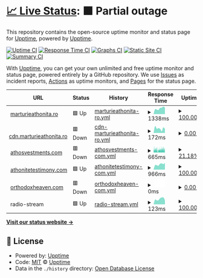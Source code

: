 # [📈 Live Status](https://status.marturieathonita.ro): <!--live status--> **🟧 Partial outage**

This repository contains the open-source uptime monitor and status page for [Upptime](https://upptime.js.org), powered by [Upptime](https://github.com/upptime/upptime).

[![Uptime CI](https://github.com/CortexNetwork/upptime/workflows/Uptime%20CI/badge.svg)](https://github.com/CortexNetwork/upptime/actions?query=workflow%3A%22Uptime+CI%22)
[![Response Time CI](https://github.com/CortexNetwork/upptime/workflows/Response%20Time%20CI/badge.svg)](https://github.com/CortexNetwork/upptime/actions?query=workflow%3A%22Response+Time+CI%22)
[![Graphs CI](https://github.com/CortexNetwork/upptime/workflows/Graphs%20CI/badge.svg)](https://github.com/CortexNetwork/upptime/actions?query=workflow%3A%22Graphs+CI%22)
[![Static Site CI](https://github.com/CortexNetwork/upptime/workflows/Static%20Site%20CI/badge.svg)](https://github.com/CortexNetwork/upptime/actions?query=workflow%3A%22Static+Site+CI%22)
[![Summary CI](https://github.com/CortexNetwork/upptime/workflows/Summary%20CI/badge.svg)](https://github.com/CortexNetwork/upptime/actions?query=workflow%3A%22Summary+CI%22)

With [Upptime](https://upptime.js.org), you can get your own unlimited and free uptime monitor and status page, powered entirely by a GitHub repository. We use [Issues](https://github.com/upptime/upptime/issues) as incident reports, [Actions](https://github.com/CortexNetwork/upptime/actions) as uptime monitors, and [Pages](https://status.marturieathonita.ro) for the status page.

<!--start: status pages-->
<!-- This summary is generated by Upptime (https://github.com/upptime/upptime) -->
<!-- Do not edit this manually, your changes will be overwritten -->
<!-- prettier-ignore -->
| URL | Status | History | Response Time | Uptime |
| --- | ------ | ------- | ------------- | ------ |
| <img alt="" src="https://icons.duckduckgo.com/ip3/marturieathonita.ro.ico" height="13"> [marturieathonita.ro](https://marturieathonita.ro) | 🟩 Up | [marturieathonita-ro.yml](https://github.com/CortexNetwork/uptime/commits/HEAD/history/marturieathonita-ro.yml) | <details><summary><img alt="Response time graph" src="./graphs/marturieathonita-ro/response-time-week.png" height="20"> 1338ms</summary><br><a href="https://status.athonit.com/history/marturieathonita-ro"><img alt="Response time 1285" src="https://img.shields.io/endpoint?url=https%3A%2F%2Fraw.githubusercontent.com%2FCortexNetwork%2Fuptime%2FHEAD%2Fapi%2Fmarturieathonita-ro%2Fresponse-time.json"></a><br><a href="https://status.athonit.com/history/marturieathonita-ro"><img alt="24-hour response time 1534" src="https://img.shields.io/endpoint?url=https%3A%2F%2Fraw.githubusercontent.com%2FCortexNetwork%2Fuptime%2FHEAD%2Fapi%2Fmarturieathonita-ro%2Fresponse-time-day.json"></a><br><a href="https://status.athonit.com/history/marturieathonita-ro"><img alt="7-day response time 1338" src="https://img.shields.io/endpoint?url=https%3A%2F%2Fraw.githubusercontent.com%2FCortexNetwork%2Fuptime%2FHEAD%2Fapi%2Fmarturieathonita-ro%2Fresponse-time-week.json"></a><br><a href="https://status.athonit.com/history/marturieathonita-ro"><img alt="30-day response time 1321" src="https://img.shields.io/endpoint?url=https%3A%2F%2Fraw.githubusercontent.com%2FCortexNetwork%2Fuptime%2FHEAD%2Fapi%2Fmarturieathonita-ro%2Fresponse-time-month.json"></a><br><a href="https://status.athonit.com/history/marturieathonita-ro"><img alt="1-year response time 1289" src="https://img.shields.io/endpoint?url=https%3A%2F%2Fraw.githubusercontent.com%2FCortexNetwork%2Fuptime%2FHEAD%2Fapi%2Fmarturieathonita-ro%2Fresponse-time-year.json"></a></details> | <details><summary><a href="https://status.athonit.com/history/marturieathonita-ro">100.00%</a></summary><a href="https://status.athonit.com/history/marturieathonita-ro"><img alt="All-time uptime 99.94%" src="https://img.shields.io/endpoint?url=https%3A%2F%2Fraw.githubusercontent.com%2FCortexNetwork%2Fuptime%2FHEAD%2Fapi%2Fmarturieathonita-ro%2Fuptime.json"></a><br><a href="https://status.athonit.com/history/marturieathonita-ro"><img alt="24-hour uptime 100.00%" src="https://img.shields.io/endpoint?url=https%3A%2F%2Fraw.githubusercontent.com%2FCortexNetwork%2Fuptime%2FHEAD%2Fapi%2Fmarturieathonita-ro%2Fuptime-day.json"></a><br><a href="https://status.athonit.com/history/marturieathonita-ro"><img alt="7-day uptime 100.00%" src="https://img.shields.io/endpoint?url=https%3A%2F%2Fraw.githubusercontent.com%2FCortexNetwork%2Fuptime%2FHEAD%2Fapi%2Fmarturieathonita-ro%2Fuptime-week.json"></a><br><a href="https://status.athonit.com/history/marturieathonita-ro"><img alt="30-day uptime 100.00%" src="https://img.shields.io/endpoint?url=https%3A%2F%2Fraw.githubusercontent.com%2FCortexNetwork%2Fuptime%2FHEAD%2Fapi%2Fmarturieathonita-ro%2Fuptime-month.json"></a><br><a href="https://status.athonit.com/history/marturieathonita-ro"><img alt="1-year uptime 100.00%" src="https://img.shields.io/endpoint?url=https%3A%2F%2Fraw.githubusercontent.com%2FCortexNetwork%2Fuptime%2FHEAD%2Fapi%2Fmarturieathonita-ro%2Fuptime-year.json"></a></details>
| <img alt="" src="https://icons.duckduckgo.com/ip3/cdn.marturieathonita.ro.ico" height="13"> [cdn.marturieathonita.ro](https://cdn.marturieathonita.ro) | 🟥 Down | [cdn-marturieathonita-ro.yml](https://github.com/CortexNetwork/uptime/commits/HEAD/history/cdn-marturieathonita-ro.yml) | <details><summary><img alt="Response time graph" src="./graphs/cdn-marturieathonita-ro/response-time-week.png" height="20"> 172ms</summary><br><a href="https://status.athonit.com/history/cdn-marturieathonita-ro"><img alt="Response time 265" src="https://img.shields.io/endpoint?url=https%3A%2F%2Fraw.githubusercontent.com%2FCortexNetwork%2Fuptime%2FHEAD%2Fapi%2Fcdn-marturieathonita-ro%2Fresponse-time.json"></a><br><a href="https://status.athonit.com/history/cdn-marturieathonita-ro"><img alt="24-hour response time 156" src="https://img.shields.io/endpoint?url=https%3A%2F%2Fraw.githubusercontent.com%2FCortexNetwork%2Fuptime%2FHEAD%2Fapi%2Fcdn-marturieathonita-ro%2Fresponse-time-day.json"></a><br><a href="https://status.athonit.com/history/cdn-marturieathonita-ro"><img alt="7-day response time 172" src="https://img.shields.io/endpoint?url=https%3A%2F%2Fraw.githubusercontent.com%2FCortexNetwork%2Fuptime%2FHEAD%2Fapi%2Fcdn-marturieathonita-ro%2Fresponse-time-week.json"></a><br><a href="https://status.athonit.com/history/cdn-marturieathonita-ro"><img alt="30-day response time 236" src="https://img.shields.io/endpoint?url=https%3A%2F%2Fraw.githubusercontent.com%2FCortexNetwork%2Fuptime%2FHEAD%2Fapi%2Fcdn-marturieathonita-ro%2Fresponse-time-month.json"></a><br><a href="https://status.athonit.com/history/cdn-marturieathonita-ro"><img alt="1-year response time 268" src="https://img.shields.io/endpoint?url=https%3A%2F%2Fraw.githubusercontent.com%2FCortexNetwork%2Fuptime%2FHEAD%2Fapi%2Fcdn-marturieathonita-ro%2Fresponse-time-year.json"></a></details> | <details><summary><a href="https://status.athonit.com/history/cdn-marturieathonita-ro">0.00%</a></summary><a href="https://status.athonit.com/history/cdn-marturieathonita-ro"><img alt="All-time uptime 11.48%" src="https://img.shields.io/endpoint?url=https%3A%2F%2Fraw.githubusercontent.com%2FCortexNetwork%2Fuptime%2FHEAD%2Fapi%2Fcdn-marturieathonita-ro%2Fuptime.json"></a><br><a href="https://status.athonit.com/history/cdn-marturieathonita-ro"><img alt="24-hour uptime 0.00%" src="https://img.shields.io/endpoint?url=https%3A%2F%2Fraw.githubusercontent.com%2FCortexNetwork%2Fuptime%2FHEAD%2Fapi%2Fcdn-marturieathonita-ro%2Fuptime-day.json"></a><br><a href="https://status.athonit.com/history/cdn-marturieathonita-ro"><img alt="7-day uptime 0.00%" src="https://img.shields.io/endpoint?url=https%3A%2F%2Fraw.githubusercontent.com%2FCortexNetwork%2Fuptime%2FHEAD%2Fapi%2Fcdn-marturieathonita-ro%2Fuptime-week.json"></a><br><a href="https://status.athonit.com/history/cdn-marturieathonita-ro"><img alt="30-day uptime 7.96%" src="https://img.shields.io/endpoint?url=https%3A%2F%2Fraw.githubusercontent.com%2FCortexNetwork%2Fuptime%2FHEAD%2Fapi%2Fcdn-marturieathonita-ro%2Fuptime-month.json"></a><br><a href="https://status.athonit.com/history/cdn-marturieathonita-ro"><img alt="1-year uptime 0.00%" src="https://img.shields.io/endpoint?url=https%3A%2F%2Fraw.githubusercontent.com%2FCortexNetwork%2Fuptime%2FHEAD%2Fapi%2Fcdn-marturieathonita-ro%2Fuptime-year.json"></a></details>
| <img alt="" src="https://icons.duckduckgo.com/ip3/athosvestments.com.ico" height="13"> [athosvestments.com](https://athosvestments.com) | 🟥 Down | [athosvestments-com.yml](https://github.com/CortexNetwork/uptime/commits/HEAD/history/athosvestments-com.yml) | <details><summary><img alt="Response time graph" src="./graphs/athosvestments-com/response-time-week.png" height="20"> 665ms</summary><br><a href="https://status.athonit.com/history/athosvestments-com"><img alt="Response time 573" src="https://img.shields.io/endpoint?url=https%3A%2F%2Fraw.githubusercontent.com%2FCortexNetwork%2Fuptime%2FHEAD%2Fapi%2Fathosvestments-com%2Fresponse-time.json"></a><br><a href="https://status.athonit.com/history/athosvestments-com"><img alt="24-hour response time 678" src="https://img.shields.io/endpoint?url=https%3A%2F%2Fraw.githubusercontent.com%2FCortexNetwork%2Fuptime%2FHEAD%2Fapi%2Fathosvestments-com%2Fresponse-time-day.json"></a><br><a href="https://status.athonit.com/history/athosvestments-com"><img alt="7-day response time 665" src="https://img.shields.io/endpoint?url=https%3A%2F%2Fraw.githubusercontent.com%2FCortexNetwork%2Fuptime%2FHEAD%2Fapi%2Fathosvestments-com%2Fresponse-time-week.json"></a><br><a href="https://status.athonit.com/history/athosvestments-com"><img alt="30-day response time 621" src="https://img.shields.io/endpoint?url=https%3A%2F%2Fraw.githubusercontent.com%2FCortexNetwork%2Fuptime%2FHEAD%2Fapi%2Fathosvestments-com%2Fresponse-time-month.json"></a><br><a href="https://status.athonit.com/history/athosvestments-com"><img alt="1-year response time 540" src="https://img.shields.io/endpoint?url=https%3A%2F%2Fraw.githubusercontent.com%2FCortexNetwork%2Fuptime%2FHEAD%2Fapi%2Fathosvestments-com%2Fresponse-time-year.json"></a></details> | <details><summary><a href="https://status.athonit.com/history/athosvestments-com">21.18%</a></summary><a href="https://status.athonit.com/history/athosvestments-com"><img alt="All-time uptime 99.35%" src="https://img.shields.io/endpoint?url=https%3A%2F%2Fraw.githubusercontent.com%2FCortexNetwork%2Fuptime%2FHEAD%2Fapi%2Fathosvestments-com%2Fuptime.json"></a><br><a href="https://status.athonit.com/history/athosvestments-com"><img alt="24-hour uptime 68.16%" src="https://img.shields.io/endpoint?url=https%3A%2F%2Fraw.githubusercontent.com%2FCortexNetwork%2Fuptime%2FHEAD%2Fapi%2Fathosvestments-com%2Fuptime-day.json"></a><br><a href="https://status.athonit.com/history/athosvestments-com"><img alt="7-day uptime 21.18%" src="https://img.shields.io/endpoint?url=https%3A%2F%2Fraw.githubusercontent.com%2FCortexNetwork%2Fuptime%2FHEAD%2Fapi%2Fathosvestments-com%2Fuptime-week.json"></a><br><a href="https://status.athonit.com/history/athosvestments-com"><img alt="30-day uptime 71.68%" src="https://img.shields.io/endpoint?url=https%3A%2F%2Fraw.githubusercontent.com%2FCortexNetwork%2Fuptime%2FHEAD%2Fapi%2Fathosvestments-com%2Fuptime-month.json"></a><br><a href="https://status.athonit.com/history/athosvestments-com"><img alt="1-year uptime 97.64%" src="https://img.shields.io/endpoint?url=https%3A%2F%2Fraw.githubusercontent.com%2FCortexNetwork%2Fuptime%2FHEAD%2Fapi%2Fathosvestments-com%2Fuptime-year.json"></a></details>
| <img alt="" src="https://icons.duckduckgo.com/ip3/athonitetestimony.com.ico" height="13"> [athonitetestimony.com](https://athonitetestimony.com) | 🟩 Up | [athonitetestimony-com.yml](https://github.com/CortexNetwork/uptime/commits/HEAD/history/athonitetestimony-com.yml) | <details><summary><img alt="Response time graph" src="./graphs/athonitetestimony-com/response-time-week.png" height="20"> 966ms</summary><br><a href="https://status.athonit.com/history/athonitetestimony-com"><img alt="Response time 1023" src="https://img.shields.io/endpoint?url=https%3A%2F%2Fraw.githubusercontent.com%2FCortexNetwork%2Fuptime%2FHEAD%2Fapi%2Fathonitetestimony-com%2Fresponse-time.json"></a><br><a href="https://status.athonit.com/history/athonitetestimony-com"><img alt="24-hour response time 1209" src="https://img.shields.io/endpoint?url=https%3A%2F%2Fraw.githubusercontent.com%2FCortexNetwork%2Fuptime%2FHEAD%2Fapi%2Fathonitetestimony-com%2Fresponse-time-day.json"></a><br><a href="https://status.athonit.com/history/athonitetestimony-com"><img alt="7-day response time 966" src="https://img.shields.io/endpoint?url=https%3A%2F%2Fraw.githubusercontent.com%2FCortexNetwork%2Fuptime%2FHEAD%2Fapi%2Fathonitetestimony-com%2Fresponse-time-week.json"></a><br><a href="https://status.athonit.com/history/athonitetestimony-com"><img alt="30-day response time 1033" src="https://img.shields.io/endpoint?url=https%3A%2F%2Fraw.githubusercontent.com%2FCortexNetwork%2Fuptime%2FHEAD%2Fapi%2Fathonitetestimony-com%2Fresponse-time-month.json"></a><br><a href="https://status.athonit.com/history/athonitetestimony-com"><img alt="1-year response time 1055" src="https://img.shields.io/endpoint?url=https%3A%2F%2Fraw.githubusercontent.com%2FCortexNetwork%2Fuptime%2FHEAD%2Fapi%2Fathonitetestimony-com%2Fresponse-time-year.json"></a></details> | <details><summary><a href="https://status.athonit.com/history/athonitetestimony-com">100.00%</a></summary><a href="https://status.athonit.com/history/athonitetestimony-com"><img alt="All-time uptime 99.89%" src="https://img.shields.io/endpoint?url=https%3A%2F%2Fraw.githubusercontent.com%2FCortexNetwork%2Fuptime%2FHEAD%2Fapi%2Fathonitetestimony-com%2Fuptime.json"></a><br><a href="https://status.athonit.com/history/athonitetestimony-com"><img alt="24-hour uptime 100.00%" src="https://img.shields.io/endpoint?url=https%3A%2F%2Fraw.githubusercontent.com%2FCortexNetwork%2Fuptime%2FHEAD%2Fapi%2Fathonitetestimony-com%2Fuptime-day.json"></a><br><a href="https://status.athonit.com/history/athonitetestimony-com"><img alt="7-day uptime 100.00%" src="https://img.shields.io/endpoint?url=https%3A%2F%2Fraw.githubusercontent.com%2FCortexNetwork%2Fuptime%2FHEAD%2Fapi%2Fathonitetestimony-com%2Fuptime-week.json"></a><br><a href="https://status.athonit.com/history/athonitetestimony-com"><img alt="30-day uptime 100.00%" src="https://img.shields.io/endpoint?url=https%3A%2F%2Fraw.githubusercontent.com%2FCortexNetwork%2Fuptime%2FHEAD%2Fapi%2Fathonitetestimony-com%2Fuptime-month.json"></a><br><a href="https://status.athonit.com/history/athonitetestimony-com"><img alt="1-year uptime 100.00%" src="https://img.shields.io/endpoint?url=https%3A%2F%2Fraw.githubusercontent.com%2FCortexNetwork%2Fuptime%2FHEAD%2Fapi%2Fathonitetestimony-com%2Fuptime-year.json"></a></details>
| <img alt="" src="https://icons.duckduckgo.com/ip3/orthodoxheaven.com.ico" height="13"> [orthodoxheaven.com](https://orthodoxheaven.com) | 🟥 Down | [orthodoxheaven-com.yml](https://github.com/CortexNetwork/uptime/commits/HEAD/history/orthodoxheaven-com.yml) | <details><summary><img alt="Response time graph" src="./graphs/orthodoxheaven-com/response-time-week.png" height="20"> 0ms</summary><br><a href="https://status.athonit.com/history/orthodoxheaven-com"><img alt="Response time 1585" src="https://img.shields.io/endpoint?url=https%3A%2F%2Fraw.githubusercontent.com%2FCortexNetwork%2Fuptime%2FHEAD%2Fapi%2Forthodoxheaven-com%2Fresponse-time.json"></a><br><a href="https://status.athonit.com/history/orthodoxheaven-com"><img alt="24-hour response time 0" src="https://img.shields.io/endpoint?url=https%3A%2F%2Fraw.githubusercontent.com%2FCortexNetwork%2Fuptime%2FHEAD%2Fapi%2Forthodoxheaven-com%2Fresponse-time-day.json"></a><br><a href="https://status.athonit.com/history/orthodoxheaven-com"><img alt="7-day response time 0" src="https://img.shields.io/endpoint?url=https%3A%2F%2Fraw.githubusercontent.com%2FCortexNetwork%2Fuptime%2FHEAD%2Fapi%2Forthodoxheaven-com%2Fresponse-time-week.json"></a><br><a href="https://status.athonit.com/history/orthodoxheaven-com"><img alt="30-day response time 0" src="https://img.shields.io/endpoint?url=https%3A%2F%2Fraw.githubusercontent.com%2FCortexNetwork%2Fuptime%2FHEAD%2Fapi%2Forthodoxheaven-com%2Fresponse-time-month.json"></a><br><a href="https://status.athonit.com/history/orthodoxheaven-com"><img alt="1-year response time 1867" src="https://img.shields.io/endpoint?url=https%3A%2F%2Fraw.githubusercontent.com%2FCortexNetwork%2Fuptime%2FHEAD%2Fapi%2Forthodoxheaven-com%2Fresponse-time-year.json"></a></details> | <details><summary><a href="https://status.athonit.com/history/orthodoxheaven-com">0.00%</a></summary><a href="https://status.athonit.com/history/orthodoxheaven-com"><img alt="All-time uptime 77.44%" src="https://img.shields.io/endpoint?url=https%3A%2F%2Fraw.githubusercontent.com%2FCortexNetwork%2Fuptime%2FHEAD%2Fapi%2Forthodoxheaven-com%2Fuptime.json"></a><br><a href="https://status.athonit.com/history/orthodoxheaven-com"><img alt="24-hour uptime 0.00%" src="https://img.shields.io/endpoint?url=https%3A%2F%2Fraw.githubusercontent.com%2FCortexNetwork%2Fuptime%2FHEAD%2Fapi%2Forthodoxheaven-com%2Fuptime-day.json"></a><br><a href="https://status.athonit.com/history/orthodoxheaven-com"><img alt="7-day uptime 0.00%" src="https://img.shields.io/endpoint?url=https%3A%2F%2Fraw.githubusercontent.com%2FCortexNetwork%2Fuptime%2FHEAD%2Fapi%2Forthodoxheaven-com%2Fuptime-week.json"></a><br><a href="https://status.athonit.com/history/orthodoxheaven-com"><img alt="30-day uptime 7.96%" src="https://img.shields.io/endpoint?url=https%3A%2F%2Fraw.githubusercontent.com%2FCortexNetwork%2Fuptime%2FHEAD%2Fapi%2Forthodoxheaven-com%2Fuptime-month.json"></a><br><a href="https://status.athonit.com/history/orthodoxheaven-com"><img alt="1-year uptime 54.66%" src="https://img.shields.io/endpoint?url=https%3A%2F%2Fraw.githubusercontent.com%2FCortexNetwork%2Fuptime%2FHEAD%2Fapi%2Forthodoxheaven-com%2Fuptime-year.json"></a></details>
| <img alt="" src="https://icons.duckduckgo.com/ip3/null.ico" height="13"> radio-stream | 🟩 Up | [radio-stream.yml](https://github.com/CortexNetwork/uptime/commits/HEAD/history/radio-stream.yml) | <details><summary><img alt="Response time graph" src="./graphs/radio-stream/response-time-week.png" height="20"> 123ms</summary><br><a href="https://status.athonit.com/history/radio-stream"><img alt="Response time 123" src="https://img.shields.io/endpoint?url=https%3A%2F%2Fraw.githubusercontent.com%2FCortexNetwork%2Fuptime%2FHEAD%2Fapi%2Fradio-stream%2Fresponse-time.json"></a><br><a href="https://status.athonit.com/history/radio-stream"><img alt="24-hour response time 93" src="https://img.shields.io/endpoint?url=https%3A%2F%2Fraw.githubusercontent.com%2FCortexNetwork%2Fuptime%2FHEAD%2Fapi%2Fradio-stream%2Fresponse-time-day.json"></a><br><a href="https://status.athonit.com/history/radio-stream"><img alt="7-day response time 123" src="https://img.shields.io/endpoint?url=https%3A%2F%2Fraw.githubusercontent.com%2FCortexNetwork%2Fuptime%2FHEAD%2Fapi%2Fradio-stream%2Fresponse-time-week.json"></a><br><a href="https://status.athonit.com/history/radio-stream"><img alt="30-day response time 117" src="https://img.shields.io/endpoint?url=https%3A%2F%2Fraw.githubusercontent.com%2FCortexNetwork%2Fuptime%2FHEAD%2Fapi%2Fradio-stream%2Fresponse-time-month.json"></a><br><a href="https://status.athonit.com/history/radio-stream"><img alt="1-year response time 116" src="https://img.shields.io/endpoint?url=https%3A%2F%2Fraw.githubusercontent.com%2FCortexNetwork%2Fuptime%2FHEAD%2Fapi%2Fradio-stream%2Fresponse-time-year.json"></a></details> | <details><summary><a href="https://status.athonit.com/history/radio-stream">100.00%</a></summary><a href="https://status.athonit.com/history/radio-stream"><img alt="All-time uptime 99.97%" src="https://img.shields.io/endpoint?url=https%3A%2F%2Fraw.githubusercontent.com%2FCortexNetwork%2Fuptime%2FHEAD%2Fapi%2Fradio-stream%2Fuptime.json"></a><br><a href="https://status.athonit.com/history/radio-stream"><img alt="24-hour uptime 100.00%" src="https://img.shields.io/endpoint?url=https%3A%2F%2Fraw.githubusercontent.com%2FCortexNetwork%2Fuptime%2FHEAD%2Fapi%2Fradio-stream%2Fuptime-day.json"></a><br><a href="https://status.athonit.com/history/radio-stream"><img alt="7-day uptime 100.00%" src="https://img.shields.io/endpoint?url=https%3A%2F%2Fraw.githubusercontent.com%2FCortexNetwork%2Fuptime%2FHEAD%2Fapi%2Fradio-stream%2Fuptime-week.json"></a><br><a href="https://status.athonit.com/history/radio-stream"><img alt="30-day uptime 100.00%" src="https://img.shields.io/endpoint?url=https%3A%2F%2Fraw.githubusercontent.com%2FCortexNetwork%2Fuptime%2FHEAD%2Fapi%2Fradio-stream%2Fuptime-month.json"></a><br><a href="https://status.athonit.com/history/radio-stream"><img alt="1-year uptime 100.00%" src="https://img.shields.io/endpoint?url=https%3A%2F%2Fraw.githubusercontent.com%2FCortexNetwork%2Fuptime%2FHEAD%2Fapi%2Fradio-stream%2Fuptime-year.json"></a></details>

<!--end: status pages-->

[**Visit our status website →**](https://status.marturieathonita.ro)

## 📄 License

- Powered by: [Upptime](https://github.com/upptime/upptime)
- Code: [MIT](./LICENSE) © [Upptime](https://upptime.js.org)
- Data in the `./history` directory: [Open Database License](https://opendatacommons.org/licenses/odbl/1-0/)

